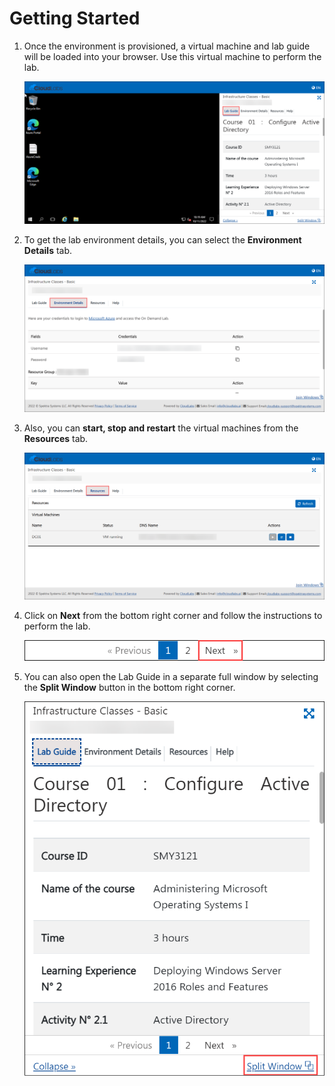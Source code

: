 # Getting Started

1. Once the environment is provisioned, a virtual machine and lab guide will be loaded into your browser. Use this virtual machine to perform the lab.

    ![image](../media/lab01-gs1.png)
    
2. To get the lab environment details, you can select the **Environment Details** tab.

    ![image](../media/lab01_gs2.png)

3. Also, you can **start, stop and restart** the virtual machines from the **Resources** tab.
    
    ![image](../media/lab01-gs3.png)
    
4. Click on **Next** from the bottom right corner and follow the instructions to perform the lab.

    ![image](../media/lab01-gs4.png)
    
5. You can also open the Lab Guide in a separate full window by selecting the **Split Window** button in the bottom right corner.

    ![image](../media/lab01-gs5.png)
    
